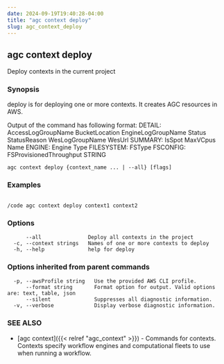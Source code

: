 ```yaml
---
date: 2024-09-19T19:40:28-04:00
title: "agc context deploy"
slug: agc_context_deploy
---
```

## agc context deploy

Deploy contexts in the current project

### Synopsis

deploy is for deploying one or more contexts. 
It creates AGC resources in AWS.

Output of the command has following format:
DETAIL: AccessLogGroupName BucketLocation EngineLogGroupName Status StatusReason WesLogGroupName WesUrl
SUMMARY: IsSpot MaxVCpus Name
ENGINE: Engine Type
FILESYSTEM: FSType
FSCONFIG: FSProvisionedThroughput
STRING


```
agc context deploy {context_name ... | --all} [flags]
```

### Examples

```

/code agc context deploy context1 context2
```

### Options

```
      --all               Deploy all contexts in the project
  -c, --context strings   Names of one or more contexts to deploy
  -h, --help              help for deploy
```

### Options inherited from parent commands

```
  -p, --awsProfile string   Use the provided AWS CLI profile.
      --format string       Format option for output. Valid options are: text, table, json
      --silent              Suppresses all diagnostic information.
  -v, --verbose             Display verbose diagnostic information.
```

### SEE ALSO

* [agc context]({{< relref "agc_context" >}})	 - Commands for contexts.
Contexts specify workflow engines and computational fleets to use when running a workflow.

